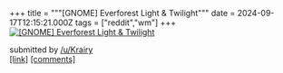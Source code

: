 +++
title = """[GNOME] Everforest Light & Twilight"""
date = 2024-09-17T12:15:21.000Z
tags = ["reddit","wm"]
+++
[![[GNOME] Everforest Light & Twilight](https://b.thumbs.redditmedia.com/M36GdLrxG6e3Zq0DTjE4Dr59bHywIb97mEmoIn7EKSs.jpg "[GNOME] Everforest Light & Twilight")](https://www.reddit.com/r/unixporn/comments/1fixm65/gnome_everforest_light_twilight/)

submitted by [/u/Krairy](https://www.reddit.com/user/Krairy)  
[\[link\]](https://www.reddit.com/gallery/1fixm65) [\[comments\]](https://www.reddit.com/r/unixporn/comments/1fixm65/gnome_everforest_light_twilight/)
